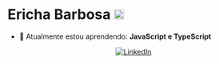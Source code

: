 # Ericha Barbosa <img src="https://i.pinimg.com/originals/03/78/f0/0378f01f2ace7b84bf01c7bb28b50df1.gif" width="20px" />

- 🚀 Atualmente estou aprendendo: <strong>JavaScript e TypeScript</strong> 

<div align="center">

  <!-- LinkedIn -->
[![LinkedIn](https://img.shields.io/badge/LinkedIn-0A66C2?style=for-the-badge&logo=linkedin&logoColor=white)](https://www.linkedin.com/in/ericha-barbosa-092473292/)

</div>
